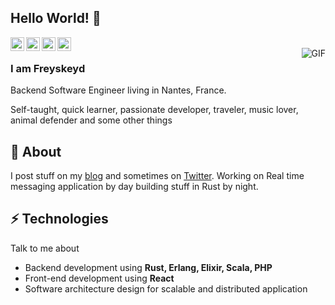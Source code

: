 ## Hello World! :wave: </h2>

<a href="https://twitter.com/Freyskeyd">
  <img align="left" alt="Freyskeyd's Twitter" width="22px" src="https://cdn.jsdelivr.net/npm/simple-icons@v3/icons/twitter.svg" />
</a>
<a href="https://www.linkedin.com/in/freyskeyd/">
  <img align="left" alt="Freyskeyd's Linkdein" width="22px" src="https://cdn.jsdelivr.net/npm/simple-icons@v3/icons/linkedin.svg" />
</a>
<a href="https://github.com/Freyskeyd">
  <img align="left" alt="Freyskeyd's Github" width="22px" src="https://cdn.jsdelivr.net/npm/simple-icons@v3/icons/github.svg" />
</a>
</a>
<a href="https://freyskeyd.fr">
  <img align="left" alt="Freyskeyd's Github" width="22px" src="https://cdn.jsdelivr.net/npm/simple-icons@v3/icons/firefox.svg" />
</a>
<br />
<img align="right" alt="GIF" src="https://media.giphy.com/media/13HgwGsXF0aiGY/giphy.gif" />


### I am Freyskeyd
Backend Software Engineer living in Nantes, France.

Self-taught, quick learner, passionate developer, traveler, music lover, animal defender and some other things


## 🧐 About
I post stuff on my [blog](https://freyskeyd.fr) and sometimes on [Twitter](https://twitter.com/Freyskeyd). Working on Real time messaging application by day building stuff in Rust by night.

## ⚡ Technologies
Talk to me about

- Backend development using **Rust, Erlang, Elixir, Scala, PHP**
- Front-end development using **React**
- Software architecture design for scalable and distributed application
